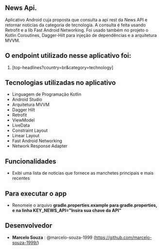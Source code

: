 ## News Api.

Aplicativo Android cuja proposta que consulta a api rest da News API e retornar noticías da
categoria de tecnologia. A consulta é feita usando Retrofit e a lib Fast Android Networking. Foi
usado também no projeto o Kotlin Coroutines, Dagger-Hilt para injeção de dependências e a arquitetura MVVM.

## O endpoint utilizado nesse aplicativo foi:

1. [top-headlines?country=br&category=technology]

## Tecnologias utilizadas no aplicativo

* Linguagem de Programação Kotlin
* Android Studio
* Arquitetura MVVM
* Dagger Hilt
* Retrofit
* ViewModel
* LiveData
* Constraint Layout
* Linear Layout
* Fast Android Networking
* Network Response Adapter

## Funcionalidades

- Exibi uma lista de noticias que fornece as manchetes principais e mais recentes

## Para executar o app

- Renomeie o arquivo **gradle.properties.example para gradle.properties, e na linha KEY_NEWS_API="Insira sua chave da API"**


## Desenvolvedor

* **Marcelo Souza** : @marcelo-souza-1999 (https://github.com/marcelo-souza-1999/)
